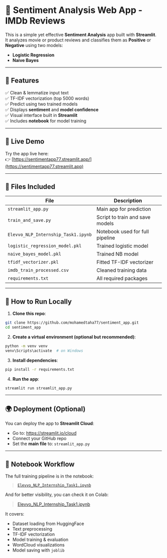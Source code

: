 # 🎯 Sentiment Analysis Web App - IMDb Reviews

This is a simple yet effective **Sentiment Analysis** app built with **Streamlit**.  
It analyzes movie or product reviews and classifies them as **Positive** or **Negative** using two models:
- **Logistic Regression**
- **Naive Bayes**

---

## 📌 Features

✅ Clean & lemmatize input text  
✅ TF-IDF vectorization (top 5000 words)  
✅ Predict using two trained models  
✅ Displays **sentiment** and **model confidence**  
✅ Visual interface built in **Streamlit**  
✅ Includes **notebook** for model training

---
## 🔗 Live Demo

Try the app live here:  
👉 [https://sentimentapp77.streamlit.app/](https://sentimentapp77.streamlit.app)

---

## 📁 Files Included

| File | Description |
|------|-------------|
| `streamlit_app.py` | Main app for prediction |
| `train_and_save.py` | Script to train and save models |
| `Elevvo_NLP_Internship_Task1.ipynb` | Notebook used for full pipeline |
| `logistic_regression_model.pkl` | Trained logistic model |
| `naive_bayes_model.pkl` | Trained NB model |
| `tfidf_vectorizer.pkl` | Fitted TF-IDF vectorizer |
| `imdb_train_processed.csv` | Cleaned training data |
| `requirements.txt` | All required packages |

---

## 🚀 How to Run Locally

1. **Clone this repo**:

```bash
git clone https://github.com/mohamedtaha77/sentiment_app.git
cd sentiment_app
```

2. **Create a virtual environment (optional but recommended)**:

```bash
python -m venv venv
venv\Scripts\activate  # on Windows
```

3. **Install dependencies**:

```bash
pip install -r requirements.txt
```

4. **Run the app**:

```bash
streamlit run streamlit_app.py
```

---

## 🌍 Deployment (Optional)

You can deploy the app to **Streamlit Cloud**:

- Go to: https://streamlit.io/cloud
- Connect your GitHub repo
- Set the **main file** to: `streamlit_app.py`

---

## 📓 Notebook Workflow

The full training pipeline is in the notebook:

> [`Elevvo_NLP_Internship_Task1.ipynb`](./Elevvo_NLP_Internship_Task1.ipynb)

And for better visibility, you can check it on Colab:

> [Elevvo_NLP_Internship_Task1.ipynb]((https://colab.research.google.com/drive/1-VjoXPIX3mrjQONyJhEksj5HupEN3fvm?usp=sharing))

It covers:
- Dataset loading from HuggingFace
- Text preprocessing
- TF-IDF vectorization
- Model training & evaluation
- WordCloud visualizations
- Model saving with `joblib`
